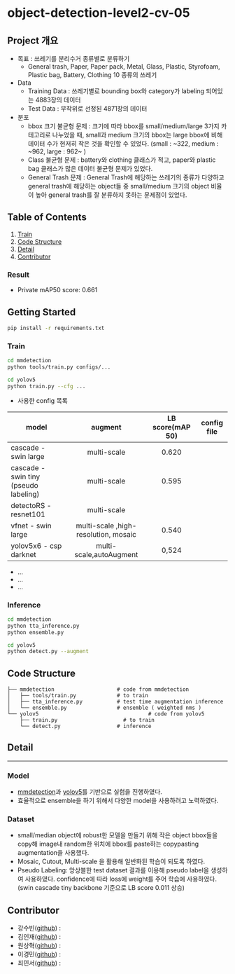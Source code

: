 # object-detection-level2-cv-05

## Project 개요
- 목표 : 쓰레기를 분리수거 종류별로 분류하기
  - General trash, Paper, Paper pack, Metal, Glass, Plastic, Styrofoam, Plastic bag, Battery, Clothing 10 종류의 쓰레기
- Data
  - Training Data : 쓰레기별로 bounding box와 category가 labeling 되어있는 4883장의 데이터
  - Test Data : 무작위로 선정된 4871장의 데이터
- 분포 
  - bbox 크기 불균형 문제 : 크기에 따라 bbox를 small/medium/large 3가지 카테고리로 나누었을 때, small과 medium 크기의 bbox는 large bbox에 비해 데이터 수가 현저히 작은 것을 확인할 수 있었다. (small : ~322, medium : ~962,  large : 962~ )
  - Class 불균형 문제 : battery와 clothing 클래스가 적고, paper와 plastic bag 클래스가 많은 데이터 불균형 문제가 있었다. 
  - General Trash 문제 : General Trash에 해당하는 쓰레기의 종류가 다양하고 general trash에 해당하는 object들 중 small/medium 크기의 object 비율이 높아 general trash를 잘 분류하지 못하는 문제점이 있었다. 

## Table of Contents
1. [Train](#Train)
2. [Code Structure](#code-structure)
3. [Detail](#detail)
4. [Contributor](#contributor)


### Result
- Private mAP50 score: 0.661



## Getting Started
```bash
pip install -r requirements.txt
```

### Train
```bash
cd mmdetection
python tools/train.py configs/...
```
```bash
cd yolov5
python train.py --cfg ...
```
- 사용한 config 목록

| model                                | augment                              | LB score(mAP 50) | config file                   |
|--------------------------------------|:------------------------------------:|:----------------:|:-----------------------------:|
| cascade - swin large                 | multi-scale                          | 0.620            |                               |
| cascade - swin tiny (pseudo labeling)| multi-scale                          | 0.595            |                               |
| detectoRS - resnet101                | multi-scale                          |                  |                               |
| vfnet - swin large                   | multi-scale ,high-resolution, mosaic | 0.540            |                               |
| yolov5x6 - csp darknet               | multi-scale,autoAugment              | 0,524            |                               |

  - ...
  - ...
  - ...



### Inference
```bash
cd mmdetection
python tta_inference.py
python ensemble.py
```
```bash
cd yolov5
python detect.py --augment
```



## Code Structure
```
├── mmdetection                    # code from mmdetection
│   ├── tools/train.py             # to train 
│   ├── tta_inference.py           # test time augmentation inference 
│   └── ensemble.py                # ensemble ( weighted nms )
└── yolov5						             # code from yolov5
    ├── train.py             	     # to train 
    └── detect.py             	   # inference
```


## Detail
---
### Model
- <a href = 'https://github.com/open-mmlab/mmdetection'>mmdetection</a>과 <a href = 'https://github.com/ultralytics/yolov5'>yolov5</a>를 기반으로 실험을 진행하였다.
- 효율적으로 ensemble을 하기 위해서 다양한 model을 사용하려고 노력하였다.



### Dataset
- small/median object에 robust한 모델을 만들기 위해 작은 object bbox들을 copy해 image내 random한 위치에 bbox를 paste하는 copypasting augmentation을 사용했다.
- Mosaic, Cutout, Multi-scale 을 활용해 일반화된 학습이 되도록 하였다. 
- Pseudo Labeling: 앙상블한 test dataset 결과를 이용해 pseudo label을 생성하여 사용하였다. confidence에 따라 loss에 weight를 주어 학습에 사용하였다. (swin cascade tiny backbone 기준으로 LB score 0.011 상승)




## Contributor
- 강수빈([github](https://github.com/suuuuuuuubin)) :
- 김인재([github](https://github.com/K-nowing)) : 
- 원상혁([github](https://github.com/wonsgong)) :
- 이경민([github](https://github.com/lkm2835)) :
- 최민서([github](https://github.com/minseo0214)) :



